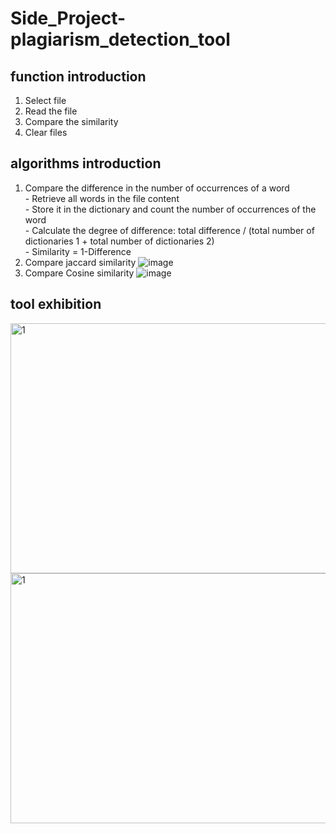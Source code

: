 # Side_Project-plagiarism_detection_tool
## function introduction
1. Select file
2. Read the file
3. Compare the similarity
4. Clear files
## algorithms introduction
1. Compare the difference in the number of occurrences of a word
<br> - Retrieve all words in the file content
<br> - Store it in the dictionary and count the number of occurrences of the word
<br> - Calculate the degree of difference: total difference / (total number of dictionaries 1 + total number of dictionaries 2)
<br> - Similarity = 1-Difference
2. Compare jaccard similarity
![image](https://user-images.githubusercontent.com/56544982/143402647-b9ebfe48-a768-41cd-9634-4ca61ef4ef14.png)
3. Compare Cosine similarity
![image](https://user-images.githubusercontent.com/56544982/143402599-58431839-ad6e-46ae-9012-f7ae5902538e.png)
## tool exhibition
<img src="https://user-images.githubusercontent.com/56544982/143400529-8bad8c8b-9460-49cf-b9c0-28404c37cc36.png" width = "600" height = "400" alt="1" align=center />
<img src="https://user-images.githubusercontent.com/56544982/143402817-8e835c49-eb00-4c89-88af-24e3b7093bf5.png" width = "600" height = "400" alt="1" align=center />




